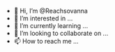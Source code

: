 - 👋 Hi, I’m @Reachsovanna
- 👀 I’m interested in ...
- 🌱 I’m currently learning ...
- 💞️ I’m looking to collaborate on ...
- 📫 How to reach me ...

<!---
Reachsovanna/Reachsovanna is a ✨ special ✨ repository because its `README.md` (this file) appears on your GitHub profile.
You can click the Preview link to take a look at your changes.
--->
